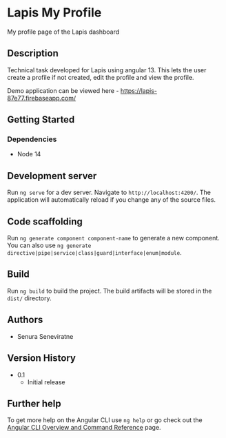 # Lapis My Profile

My profile page of the Lapis dashboard

## Description

Technical task developed for Lapis using angular 13. This lets the user create a profile if not created, edit the profile and view the profile.

Demo application can be viewed here - https://lapis-87e77.firebaseapp.com/

## Getting Started

### Dependencies
* Node 14

## Development server

Run `ng serve` for a dev server. Navigate to `http://localhost:4200/`. The application will automatically reload if you change any of the source files.

## Code scaffolding

Run `ng generate component component-name` to generate a new component. You can also use `ng generate directive|pipe|service|class|guard|interface|enum|module`.

## Build

Run `ng build` to build the project. The build artifacts will be stored in the `dist/` directory.

## Authors
* Senura Seneviratne

## Version History
* 0.1 
  * Initial release

## Further help

To get more help on the Angular CLI use `ng help` or go check out the [Angular CLI Overview and Command Reference](https://angular.io/cli) page.
